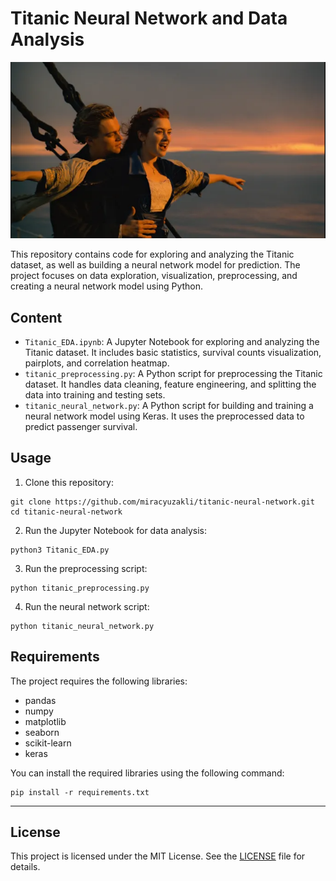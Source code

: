 # Titanic Neural Network and Data Analysis

![alt text](images/titanic.jpg)

This repository contains code for exploring and analyzing the Titanic dataset, as well as building a neural network model for prediction. The project focuses on data exploration, visualization, preprocessing, and creating a neural network model using Python.

## Content

- `Titanic_EDA.ipynb`: A Jupyter Notebook for exploring and analyzing the Titanic dataset. It includes basic statistics, survival counts visualization, pairplots, and correlation heatmap.
- `titanic_preprocessing.py`: A Python script for preprocessing the Titanic dataset. It handles data cleaning, feature engineering, and splitting the data into training and testing sets.
- `titanic_neural_network.py`: A Python script for building and training a neural network model using Keras. It uses the preprocessed data to predict passenger survival.

## Usage

1. Clone this repository:

```
git clone https://github.com/miracyuzakli/titanic-neural-network.git
cd titanic-neural-network
```


2. Run the Jupyter Notebook for data analysis:

```
python3 Titanic_EDA.py

```


3. Run the preprocessing script:

```
python titanic_preprocessing.py

```


4. Run the neural network script:

```
python titanic_neural_network.py

```

## Requirements

The project requires the following libraries:

- pandas
- numpy
- matplotlib
- seaborn
- scikit-learn
- keras

You can install the required libraries using the following command:

```
pip install -r requirements.txt

```
---
## License

This project is licensed under the MIT License. See the [LICENSE](LICENSE) file for details.

